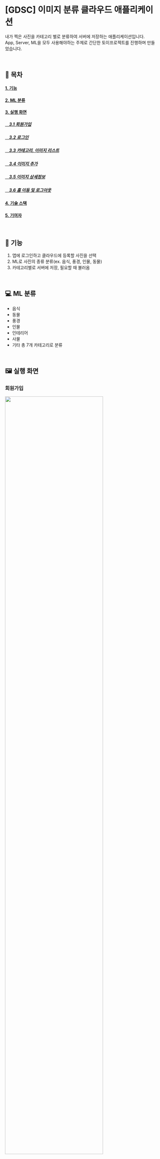 # [GDSC] 이미지 분류 클라우드 애플리케이션

내가 찍은 사진을 카테고리 별로 분류하여 서버에 저장하는 애플리케이션입니다.<br>
App, Server, ML을 모두 사용해야하는 주제로 간단한 토이프로젝트를 진행하며 만들었습니다.

<br>

## 📝 목차
#### [1. 기능](#기능)
#### [2. ML 분류](#ML-분류)
#### [3. 실행 화면](#실행-화면)
##### [&nbsp;&nbsp;&nbsp;&nbsp;3.1 회원가입](#회원가입)
##### [&nbsp;&nbsp;&nbsp;&nbsp;3.2 로그인](#로그인)
##### [&nbsp;&nbsp;&nbsp;&nbsp;3.3 카테고리, 이미지 리스트](#카테고리-이미지-리스트)
##### [&nbsp;&nbsp;&nbsp;&nbsp;3.4 이미지 추가](#이미지-추가)
##### [&nbsp;&nbsp;&nbsp;&nbsp;3.5 이미지 상세정보](#이미지-상세정보)
##### [&nbsp;&nbsp;&nbsp;&nbsp;3.6 홈 이동 및 로그아웃](#홈-이동-및-로그아웃)
#### [4. 기술 스택](#기술-스택)
#### [5. 기여자](#기여자)

<br>

## 🎈 기능
1. 앱에 로그인하고 클라우드에 등록할 사진을 선택
2. ML로 사진의 종류 분류(ex. 음식, 풍경, 인물, 동물)
3. 카테고리별로 서버에 저장, 필요할 때 불러옴

<br>

## 💻 ML 분류
- 음식
- 동물
- 풍경
- 인물
- 인테리어
- 사물
- 기타
총 7개 카테고리로 분류

<br>

## 🖼 실행 화면
### 회원가입
<img width="80%" src="https://user-images.githubusercontent.com/64102831/227734973-fec0c855-7055-447a-ba07-25add0cc16bc.gif"/><br>회원가입 성공<br>
<img width="80%" src="https://user-images.githubusercontent.com/64102831/227734975-5d98fcdc-6736-42e6-80b9-3b114336874f.gif"/><br>회원가입 실패 - 아이디 중복<br>
<img width="80%" src="https://user-images.githubusercontent.com/64102831/227734977-c2966c69-b4c1-4975-849a-b6a1ddd575f5.gif"/><br>회원가입 실패 - 아이디 패스워드 불일치<br>
### 로그인
<img width="80%" src="https://user-images.githubusercontent.com/64102831/227734979-6d7c12f2-00de-433b-9a63-88dfdd2926a2.gif"/><br>로그인 성공<br>
<img width="80%" src="https://user-images.githubusercontent.com/64102831/227734963-042e096a-57e2-44c6-87f3-e3591cf63511.gif"/><br>로그인 실패<br>
### 카테고리, 이미지 리스트
<img width="80%" src="https://user-images.githubusercontent.com/64102831/227734971-c60494b8-284c-4698-8e64-9791ef20d67e.gif"/><br>이미지 스크롤 페이지<br>
### 이미지 추가
<img width="80%" src="https://user-images.githubusercontent.com/64102831/227734967-547bf9dc-0f16-4631-b7ce-57e21071791f.gif"/><br>앨범에서 저장<br>
<img width="80%" src="https://user-images.githubusercontent.com/64102831/227734968-e68456cf-0790-46b7-91a0-cb3712604d67.gif"/><br>카메라에서 저장<br>
### 이미지 상세정보
<img width="80%" src="https://user-images.githubusercontent.com/64102831/227734965-549bf15a-630d-4b9e-bedd-83d6da1e0514.gif"/><br>상세정보 조회<br>
<img width="80%" src="https://user-images.githubusercontent.com/64102831/227734970-2c5eb27e-a429-4499-b742-2a7e054fe547.gif"/><br>카테고리 변경<br>
<img width="80%" src="https://user-images.githubusercontent.com/64102831/227734964-f710611c-c339-49d2-a724-e152613c1959.gif"/><br>사진 삭제<br>
### 홈 이동 및 로그아웃
<img width="80%" src="https://user-images.githubusercontent.com/64102831/227734972-2818c540-59f3-4df1-be95-0afe9424d366.gif"/><br>앱 상단바<br>

<br>

## 🛠 기술 스택
- FE
  - Flutter
- BE
  - Spring Boot
- ML
  - Tensorflow
  - TFlite

<br>

## 😁 기여자
- [권하준 / App](https://github.com/haZuny)
- [이건희 / Server](https://github.com/GeonHui2)
- 손민기 / ML

## ❤ 느낀점
- 앱 안에 TFLITE 파일을 처음으로 넣어봤습니다. 딥러닝 모델을 이식하고, 사용하면서 이미지 전처리 과정에 대해 간략하게 공부할 수 있었습니다.
- 백엔드와 협업하여 스크롤 기능을 구현해봤습니다. 요즘 앱에서 많이 쓰는 스크롤 기능이 어떤 식으로 작동하는지 알 수 있었습니다.
